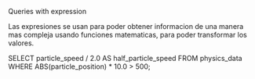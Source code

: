 Queries with expression

Las expresiones se usan para poder obtener informacion de una manera mas compleja usando funciones matematicas, para poder transformar los valores.

SELECT particle_speed / 2.0 AS half_particle_speed
FROM physics_data
WHERE ABS(particle_position) * 10.0 > 500;
